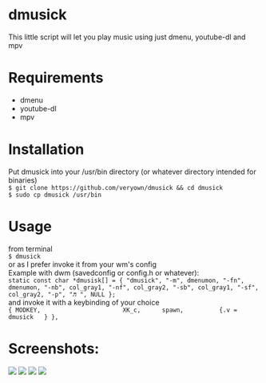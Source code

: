 # dmusick
This little script will let you play music using just dmenu, youtube-dl and mpv


# Requirements 
  - dmenu
  - youtube-dl 
  - mpv 
  
 # Installation 
 
  Put dmusick into your /usr/bin directory (or whatever directory intended for binaries) <br />
    ```$ git clone https://github.com/veryown/dmusick && cd dmusick``` <br />
    ```$ sudo cp dmusick /usr/bin```
  
  # Usage 
   from terminal<br />
      ```$ dmusick```<br />
   or as I prefer invoke it from your wm's config <br />
      Example with dwm (savedconfig or config.h or whatever): <br />
     ```static const char *dmusisk[] = { "dmusick", "-m", dmenumon, "-fn", dmenumon, "-nb", col_gray1, "-nf", col_gray2, "-sb", col_gray1, "-sf", col_gray2, "-p", "♬ ", NULL };```<br />
      and invoke it with a keybinding of your choice <br />
      ```{ MODKEY,                       XK_c,      spawn,          {.v = dmusick   } },```<br />
  
  
  # Screenshots: 
  
 ![](https://github.com/veryown/dmusick/blob/master/27May_12-07-05.png.png)
 ![](https://github.com/veryown/dmusick/blob/master/27May_12-07-23.png.png)
 ![](https://github.com/veryown/dmusick/blob/master/27May_12-07-37.png.png)
 ![](https://github.com/veryown/dmusick/blob/master/27May_12-07-54.png.png)

